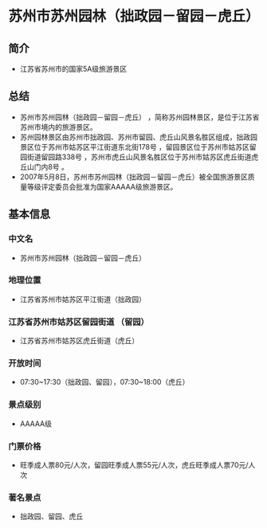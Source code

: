 # 苏州市苏州园林（拙政园－留园－虎丘）
## 简介
- 江苏省苏州市的国家5A级旅游景区
## 总结
- 苏州市苏州园林（拙政园－留园－虎丘） ，简称苏州园林景区，是位于江苏省苏州市境内的旅游景区。 
- 苏州园林景区由苏州市拙政园、苏州市留园、虎丘山风景名胜区组成，拙政园景区位于苏州市姑苏区平江街道东北街178号 ，留园景区位于苏州市姑苏区留园街道留园路338号 ，苏州市虎丘山风景名胜区位于苏州市姑苏区虎丘街道虎丘山门内8号 。 
- 2007年5月8日，苏州市苏州园林（拙政园－留园－虎丘）被全国旅游景区质量等级评定委员会批准为国家AAAAA级旅游景区。
## 基本信息
### 中文名
- 苏州市苏州园林（拙政园－留园－虎丘）
### 地理位置
- 江苏省苏州市姑苏区平江街道（拙政园）
### 江苏省苏州市姑苏区留园街道 （留园）
- 江苏省苏州市姑苏区虎丘街道（虎丘）
### 开放时间
- 07:30~17:30（拙政园、留园），07:30~18:00（虎丘）
### 景点级别
- AAAAA级
### 门票价格
- 旺季成人票80元/人次，留园旺季成人票55元/人次，虎丘旺季成人票70元/人次
### 著名景点
- 拙政园、留园、虎丘

